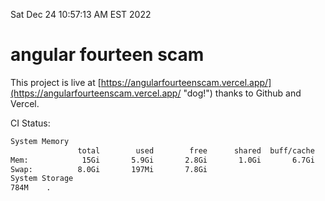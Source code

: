 Sat Dec 24 10:57:13 AM EST 2022

# angular fourteen scam


This project is live at [https://angularfourteenscam.vercel.app/](https://angularfourteenscam.vercel.app/ "dog!") thanks to Github and Vercel.

CI Status: 

```bash
System Memory
               total        used        free      shared  buff/cache   available
Mem:            15Gi       5.9Gi       2.8Gi       1.0Gi       6.7Gi       8.1Gi
Swap:          8.0Gi       197Mi       7.8Gi
System Storage
784M	.
```
